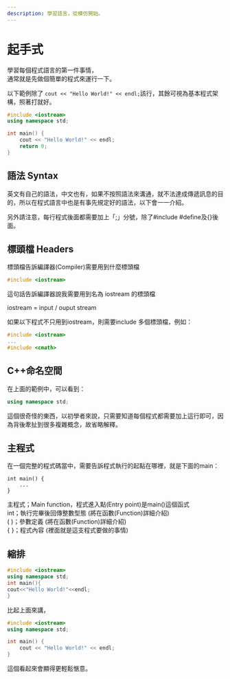 ```yaml
---
description: 學習語言，從模仿開始。
---
```


# 起手式

學習每個程式語言的第一件事情，  
通常就是先做個簡單的程式來運行一下。

以下範例除了 `cout << "Hello World!" << endl;`該行，其餘可視為基本程式架構，照著打就好。

```cpp
#include <iostream>
using namespace std;

int main() {
    cout << "Hello World!" << endl;
    return 0;
}
```

## 語法 Syntax

英文有自己的語法，中文也有，如果不按照語法來溝通，就不法達成傳遞訊息的目的，所以在程式語言中也是有事先規定好的語法，以下會一一介紹。

另外請注意，每行程式後面都需要加上「;」分號，除了\#include \#define及{}後面。

## 標頭檔 Headers

標頭檔告訴編譯器\(Compiler\)需要用到什麼標頭檔

```cpp
#include <iostream>
```

這句話告訴編譯器說我需要用到名為 iostream 的標頭檔

iostream = input / ouput stream

如果以下程式不只用到iostream，則需要include 多個標頭檔，例如：

```cpp
#include <iostream>
...
#include <cmath>
```

## C++命名空間

在上面的範例中，可以看到：

```cpp
using namespace std;
```

這個很奇怪的東西，以初學者來說，只需要知道每個程式都需要加上這行即可，因為背後牽扯到很多複雜概念，故省略解釋。

## 主程式

在一個完整的程式碼當中，需要告訴程式執行的起點在哪裡，就是下面的main：

```text
int main() {
    ...
}
```

主程式；Main function，程式進入點\(Entry point\)是main\(\)這個函式  
int；執行完畢後回傳整數型態 \(將在函數\(Function\)詳細介紹\)  
\( \)；參數定義 \(將在函數\(Function\)詳細介紹\)  
{ }；程式內容 \(裡面就是這支程式要做的事情\)

## 縮排

```cpp
#include <iostream>
using namespace std;
int main(){
cout<<"Hello World!"<<endl;
}
```

比起上面來講，

```cpp
#include <iostream>
using namespace std;

int main() {
    cout << "Hello World!" << endl;
}
```

這個看起來會顯得更輕鬆愜意。



